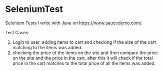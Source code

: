 # SeleniumTest

Selenium Tests I write with Java on https://www.saucedemo.com/.

Test Cases:
1. Login to user, adding items to cart and checking if the size of the cart matching to the items was added.
2. checking the price of the items on the site and then compare the price on the site and the price in the cart, after this it will check if the total price in the cart matches to the total price of all the items was added.
